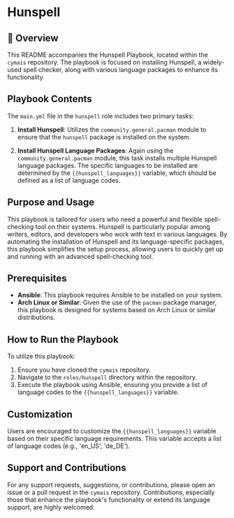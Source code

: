 # Hunspell

## 📌 Overview
This README accompanies the Hunspell Playbook, located within the `cymais` repository. The playbook is focused on installing Hunspell, a widely-used spell checker, along with various language packages to enhance its functionality.

## Playbook Contents
The `main.yml` file in the `hunspell` role includes two primary tasks:

1. **Install Hunspell**: Utilizes the `community.general.pacman` module to ensure that the `hunspell` package is installed on the system.

2. **Install Hunspell Language Packages**: Again using the `community.general.pacman` module, this task installs multiple Hunspell language packages. The specific languages to be installed are determined by the `{{hunspell_languages}}` variable, which should be defined as a list of language codes.

## Purpose and Usage
This playbook is tailored for users who need a powerful and flexible spell-checking tool on their systems. Hunspell is particularly popular among writers, editors, and developers who work with text in various languages. By automating the installation of Hunspell and its language-specific packages, this playbook simplifies the setup process, allowing users to quickly get up and running with an advanced spell-checking tool.

## Prerequisites
- **Ansible**: This playbook requires Ansible to be installed on your system.
- **Arch Linux or Similar**: Given the use of the `pacman` package manager, this playbook is designed for systems based on Arch Linux or similar distributions.

## How to Run the Playbook
To utilize this playbook:
1. Ensure you have cloned the `cymais` repository.
2. Navigate to the `roles/hunspell` directory within the repository.
3. Execute the playbook using Ansible, ensuring you provide a list of language codes to the `{{hunspell_languages}}` variable.

## Customization
Users are encouraged to customize the `{{hunspell_languages}}` variable based on their specific language requirements. This variable accepts a list of language codes (e.g., 'en_US', 'de_DE').

## Support and Contributions
For any support requests, suggestions, or contributions, please open an issue or a pull request in the `cymais` repository. Contributions, especially those that enhance the playbook's functionality or extend its language support, are highly welcomed.